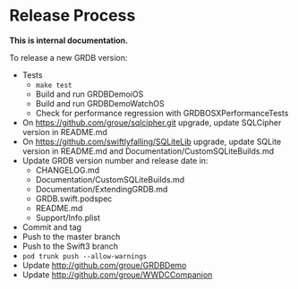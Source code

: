Release Process
===============

**This is internal documentation.**

To release a new GRDB version:

- Tests
    - `make test`
    - Build and run GRDBDemoiOS
    - Build and run GRDBDemoWatchOS
    - Check for performance regression with GRDBOSXPerformanceTests
- On https://github.com/groue/sqlcipher.git upgrade, update SQLCipher version in README.md
- On https://github.com/swiftlyfalling/SQLiteLib upgrade, update SQLite version in README.md and Documentation/CustomSQLiteBuilds.md
- Update GRDB version number and release date in:
    - CHANGELOG.md
    - Documentation/CustomSQLiteBuilds.md
    - Documentation/ExtendingGRDB.md
    - GRDB.swift.podspec
    - README.md
    - Support/Info.plist
- Commit and tag
- Push to the master branch
- Push to the Swift3 branch
- `pod trunk push --allow-warnings`
- Update http://github.com/groue/GRDBDemo
- Update http://github.com/groue/WWDCCompanion
